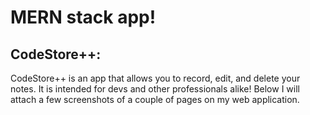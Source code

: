# MERN stack app!

## CodeStore++:

CodeStore++ is an app that allows you to record, edit, and delete your notes. It is intended for devs and other professionals alike! Below I will attach a few screenshots of a couple of pages on my web application.


